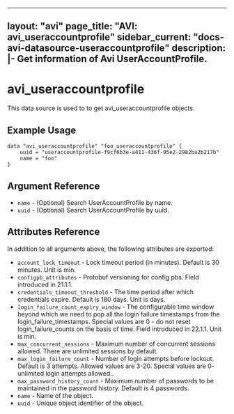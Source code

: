 <!--
    Copyright 2021 VMware, Inc.
    SPDX-License-Identifier: Mozilla Public License 2.0
-->
---
layout: "avi"
page_title: "AVI: avi_useraccountprofile"
sidebar_current: "docs-avi-datasource-useraccountprofile"
description: |-
  Get information of Avi UserAccountProfile.
---

# avi_useraccountprofile

This data source is used to to get avi_useraccountprofile objects.

## Example Usage

```hcl
data "avi_useraccountprofile" "foo_useraccountprofile" {
    uuid = "useraccountprofile-f9cf6b3e-a411-436f-95e2-2982ba2b217b"
    name = "foo"
}
```

## Argument Reference

* `name` - (Optional) Search UserAccountProfile by name.
* `uuid` - (Optional) Search UserAccountProfile by uuid.

## Attributes Reference

In addition to all arguments above, the following attributes are exported:

* `account_lock_timeout` - Lock timeout period (in minutes). Default is 30 minutes. Unit is min.
* `configpb_attributes` - Protobuf versioning for config pbs. Field introduced in 21.1.1.
* `credentials_timeout_threshold` - The time period after which credentials expire. Default is 180 days. Unit is days.
* `login_failure_count_expiry_window` - The configurable time window beyond which we need to pop all the login failure timestamps from the login_failure_timestamps. Special values are 0 - do not reset login_failure_counts on the basis of time. Field introduced in 22.1.1. Unit is min.
* `max_concurrent_sessions` - Maximum number of concurrent sessions allowed. There are unlimited sessions by default.
* `max_login_failure_count` - Number of login attempts before lockout. Default is 3 attempts. Allowed values are 3-20. Special values are 0- unlimited login attempts allowed..
* `max_password_history_count` - Maximum number of passwords to be maintained in the password history. Default is 4 passwords.
* `name` - Name of the object.
* `uuid` - Unique object identifier of the object.

